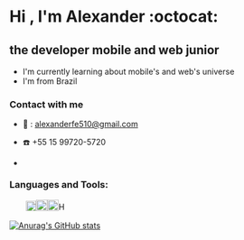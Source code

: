 # Hi , I'm Alexander  :octocat: 
## the developer mobile and web junior
   - I'm currently learning about mobile's and web's universe
   - I'm from Brazil
  
  ### Contact with me
- :e-mail: : alexanderfe510@gmail.com

- :phone: +55 15 99720-5720

- [<img src='https://cdn-icons-png.flaticon.com/512/174/174857.png'  height="12px">][linkdin]

  
### Languages and Tools:
<img src='https://d33wubrfki0l68.cloudfront.net/554c3b0e09cf167f0281fda839a5433f2040b349/ecfc9/img/header_logo.svg' height="15px" style="margin-right:10px"> <img src='https://seeklogo.com/images/N/nodejs-logo-FBE122E377-seeklogo.com.png' height="18px"><img src='https://marcas-logos.net/wp-content/uploads/2020/11/JavaScript-logo-600x375.png' height="20px"><img src='https://1000logos.net/wp-content/uploads/2020/09/CSS-Logo-500x313.png' height="20px"><img src="https://www.w3.org/html/logo/badge/html5-badge-h-css3.png"  height="16" alt="HTML5 Powered with CSS3 / Styling" title="HTML5 Powered with CSS3 / Styling">


[![Anurag's GitHub stats](https://github-readme-stats.vercel.app/api?username=AlexanderNascimento&hide=contribs,prs&show_icons=true)](https://github.com/anuraghazra/github-readme-stats)

[linkdin]: https://www.linkedin.com/in/alexander-fernandes-do-nascimento-95843a221

